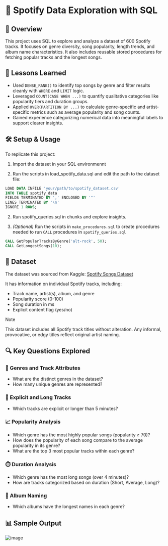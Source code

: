 # 🎵 Spotify Data Exploration with SQL

## 📌 Overview

This project uses SQL to explore and analyze a dataset of 600 Spotify tracks. It focuses on genre diversity, song popularity, length trends, and album name characteristics. It also includes reusable stored procedures for fetching popular tracks and the longest songs.

## 🧠 Lessons Learned
- Used `DENSE_RANK()` to identify top songs by genre and filter results cleanly with `WHERE` and `LIMIT` logic.
- Leveraged `COUNT(CASE WHEN ...)` to quantify qualitative categories like popularity tiers and duration groups.
- Applied `OVER(PARTITION BY ...)` to calculate genre-specific and artist-specific metrics such as average popularity and song counts.
- Gained experience categorizing numerical data into meaningful labels to support clearer insights.

## 🛠️ Setup & Usage

To replicate this project:

1. Import the dataset in your SQL environmennt

2. Run the scripts in load_spotify_data.sql and edit the path to the dataset file:

```SQL
LOAD DATA INFILE 'your/path/to/spotify_dataset.csv'
INTO TABLE spotify_data
FIELDS TERMINATED BY ',' ENCLOSED BY '"'
LINES TERMINATED BY '\n'
IGNORE 1 ROWS;
```

2. Run spotify_queries.sql in chunks and explore insights.

3. *(Optional)* Run the scripts in `make_procedures.sql` to create procedures needed to run `CALL` procedures in `spotify_queries.sql`

```SQL
CALL GetPopularTracksByGenre('alt-rock', 50);
CALL GetLongestSongs(10);
```

## 📂 Dataset

The dataset was sourced from Kaggle: [Spotify Songs Dataset](https://www.kaggle.com/datasets/ambaliyagati/spotify-dataset-for-playing-around-with-sql/data)

It has information on individual Spotify tracks, including:
- Track name, artist(s), album, and genre
- Popularity score (0-100)
- Song duration in ms
- Explicit content flag (yes/no)

> [!NOTE]
> This dataset includes all Spotify track titles without alteration. Any informal, provocative, or edgy titles reflect original artist naming.

## 🔍 Key Questions Explored

### 🎼 Genres and Track Attributes
- What are the distinct genres in the dataset?
- How many unique genres are represented?

### 🚫 Explicit and Long Tracks
- Which tracks are explicit or longer than 5 minutes?

### 📈 Popularity Analysis
- Which genre has the most highly popular songs (popularity ≥ 70)?
- How does the popularity of each song compare to the average popularity in its genre?
- What are the top 3 most popular tracks within each genre?

### ⏱️ Duration Analysis
- Which genre has the most long songs (over 4 minutes)?
- How are tracks categorized based on duration (Short, Average, Long)?

### 🎵 Album Naming
- Which albums have the longest names in each genre?

## 📊 Sample Output
![image](https://github.com/user-attachments/assets/35295098-fd2c-4028-8c7f-1848613e783d)


